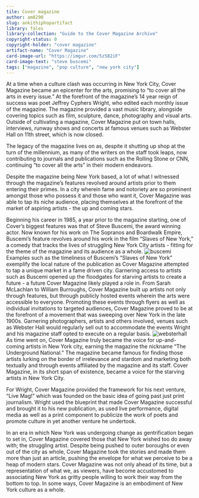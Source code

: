 ```yaml
---
tile: Cover magazine
author: am8290
slug: ankithiphopartifact
library: fales
library-collection: "Guide to the Cover Magazine Archive"
copyright-status: 0
copyright-holder: "cover magazine"
artifact-name: "Cover Magazine"
card-image-url: "https://imgur.com/5z582iF"
card-image-text: "steve buscemi"
tags: ["magazine", "pop culture", "new york city"]
---
```


At a time when a culture clash was occurring in New York City, Cover Magazine became an epicenter for the arts, promising to “to cover all the arts in every issue.” At the forefront of the magazine’s 14 year reign of success was poet Jeffrey Cyphers Wright, who edited each monthly issue of the magazine. The magazine provided a vast music library, alongside covering topics such as film, sculpture, dance, photography and visual arts. Outside of cultivating a magazine, Cover Magazine put on town halls, interviews, runway shows and concerts at famous venues such as Webster Hall on 11th street, which is now closed.

The legacy of the magazine lives on as, despite it shutting up shop at the turn of the millennium, as many of the writers on the staff took leaps, now contributing to journals and publications such as the Rolling Stone or CNN, continuing “to cover all the arts” in their modern endeavors.

Despite the magazine being New York based, a lot of what I witnessed through the magazine’s features revolved around artists prior to them entering their primes. In a city wherein fame and notoriety are so prominent amongst those who possess it and those who want it, Cover Magazine was able to tap its niche audience, placing themselves at the forefront of the market of aspiring artists - the up and coming stars.

Beginning his career in 1985, a year prior to the magazine starting, one of Cover’s biggest features was that of Steve Buscemi, the award winning actor. Now known for his work on The Sopranos and Boardwalk Empire, Buscemi’s feature revolves around his work in the film “Slaves of New York,” a comedy that tracks the lives of struggling New York City artists - fitting for the theme of the magazine and its audience as a whole.
![buscemi](https://i.imgur.com/5z582iF.jpg)
Examples such as the timeliness of Buscemi’s “Slaves of New York” exemplify the local nature of the publication as Cover Magazine attempted to tap a unique market in a fame driven city. Garnering access to artists such as Buscemi opened up the floodgates for starving artists to create a future - a future Cover Magazine likely played a role in. From Sarah McLachlan to William Burroughs, Cover Magazine built up artists not only through features, but through publicly hosted events wherein the arts were accessible to everyone. Promoting these events through flyers as well as individual invitations to targeted audiences, Cover Magazine proved to be at the forefront of a movement that was sweeping over New York in the late 1900s. Garnering photographers, artists and others involved, venues such as Webster Hall would regularly sell out to accommodate the events Wright and his magazine staff opted to execute on a regular basis.
![websterhall](https://i.imgur.com/0TAmbZy.jpg)
As time went on, Cover Magazine truly became the voice for up-and-coming artists in New York city, earning the magazine the nickname “The Underground National.” The magazine became famous for finding those artists lurking on the border of irrelevance and stardom and marketing both textually and through events affiliated by the magazine and its staff. Cover Magazine, in its short span of existence, became a voice for the starving artists in New York City.

For Wright, Cover Magazine provided the framework for his next venture, “Live Mag!” which was founded on the basic idea of going past just print journalism. Wright used the blueprint that made Cover Magazine successful and brought it to his new publication, as used live performance, digital media as well as a print component to publicize the work of poets and promote culture in yet another venture he undertook.

In an era in which New York was undergoing change as gentrification began to set in, Cover Magazine covered those that New York wished too do away with; the struggling artist. Despite being pushed to outer boroughs or even out of the city as whole, Cover Magazine took the stories and made them more than just an article, pushing the envelope for what we perceive to be a heap of modern stars. Cover Magazine was not only ahead of its time, but a representation of what we, as viewers, have become accustomed to associating New York as gritty people willing to work their way from the bottom to top. In some ways, Cover Magazine is an embodiment of New York culture as a whole.
